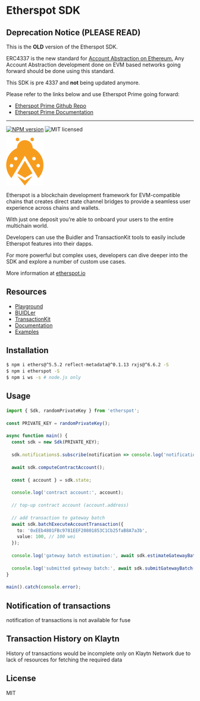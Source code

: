 # Etherspot SDK

## **Deprecation Notice (PLEASE READ)**

This is the **OLD** version of the Etherspot SDK. 

ERC4337 is the new standard for [Account Abstraction on Ethereum.](https://www.erc4337.io/) 
Any Account Abstraction development done on EVM based networks going forward should be done using this standard.

This SDK is pre 4337 and **not** being updated anymore. 

Please refer to the links below and use Etherspot Prime going forward:
- [Etherspot Prime Github Repo](https://github.com/etherspot/etherspot-prime-sdk)
- [Etherspot Prime Documentation](https://etherspot.fyi/introduction)

-----------------
[![NPM version][npm-image]][npm-url]
![MIT licensed][license-image]

<a href="https://www.etherspot.io">
<img src=".github/etherspot_logo.png" width="100"/>
</a>
 

Etherspot is a blockchain development framework for EVM-compatible chains that creates direct state channel bridges to provide a seamless user experience across chains and wallets.

With just one deposit you’re able to onboard your users to the entire multichain world.

Developers can use the Buidler and TransactionKit tools to easily include Etherspot features into their dapps.

For more powerful but complex uses, developers can dive deeper into the SDK and explore a number of custom use cases.

More information at [etherspot.io](https://www.etherspot.io)

## Resources

* [Playground](https://try.etherspot.dev)
* [BUIDLer](https://buidler.etherspot.io/)
* [TransactionKit](https://etherspot.io/transactionkit/)
* [Documentation](https://docs.etherspot.dev)
* [Examples](https://github.com/etherspot/etherspot-sdk/tree/develop/examples)

## Installation

```bash
$ npm i ethers@^5.5.2 reflect-metadata@^0.1.13 rxjs@^6.6.2 -S
$ npm i etherspot -S
$ npm i ws -s # node.js only
```

## Usage

```typescript
import { Sdk, randomPrivateKey } from 'etherspot';

const PRIVATE_KEY = randomPrivateKey();

async function main() {
  const sdk = new Sdk(PRIVATE_KEY);

  sdk.notifications$.subscribe(notification => console.log('notification:', notification));
  
  await sdk.computeContractAccount();
  
  const { account } = sdk.state;
  
  console.log('contract account:', account);
  
  // top-up contract account (account.address)
  
  // add transaction to gateway batch
  await sdk.batchExecuteAccountTransaction({
    to: '0xEEb4801FBc9781EEF20801853C1Cb25faB8A7a3b',
    value: 100, // 100 wei
  });
  
  console.log('gateway batch estimation:', await sdk.estimateGatewayBatch());

  console.log('submitted gateway batch:', await sdk.submitGatewayBatch());
}

main().catch(console.error);
```

## Notification of transactions

notification of transactions is not available for fuse

## Transaction History on Klaytn

History of transactions would be incomplete only on Klaytn Network due to lack of resources for fetching the required data


## License

MIT

[npm-image]: https://badge.fury.io/js/etherspot.svg
[npm-url]: https://npmjs.org/package/etherspot
[license-image]: https://img.shields.io/badge/license-MIT-blue.svg

